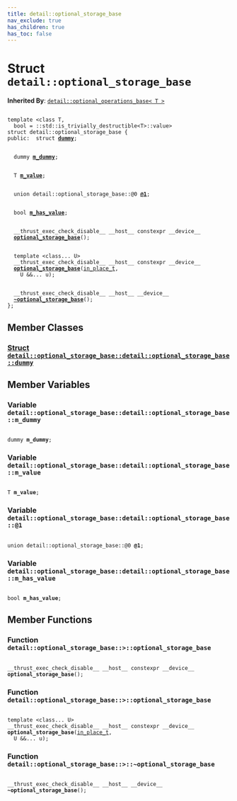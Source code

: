 ```yaml
---
title: detail::optional_storage_base
nav_exclude: true
has_children: true
has_toc: false
---
```


# Struct `detail::optional_storage_base`

**Inherited By**:
[`detail::optional_operations_base< T >`](/api/classes/structdetail_1_1optional__operations__base.html)

<code class="doxybook">
<span>template &lt;class T,</span>
<span>&nbsp;&nbsp;bool = ::std::is&#95;trivially&#95;destructible&lt;T&gt;::value&gt;</span>
<span>struct detail::optional&#95;storage&#95;base {</span>
<span>public:</span><span>&nbsp;&nbsp;struct <b><a href="/api/classes/structdetail_1_1optional__storage__base_1_1dummy.html">dummy</a></b>;</span>
<br>
<span>&nbsp;&nbsp;dummy <b><a href="/api/classes/structdetail_1_1optional__storage__base.html#variable-m_dummy">m&#95;dummy</a></b>;</span>
<br>
<span>&nbsp;&nbsp;T <b><a href="/api/classes/structdetail_1_1optional__storage__base.html#variable-m_value">m&#95;value</a></b>;</span>
<br>
<span>&nbsp;&nbsp;union detail::optional_storage_base::@0 <b><a href="/api/classes/structdetail_1_1optional__storage__base.html#variable-@1">@1</a></b>;</span>
<br>
<span>&nbsp;&nbsp;bool <b><a href="/api/classes/structdetail_1_1optional__storage__base.html#variable-m_has_value">m&#95;has&#95;value</a></b>;</span>
<br>
<span>&nbsp;&nbsp;__thrust_exec_check_disable__ __host__ constexpr __device__ </span><span>&nbsp;&nbsp;<b><a href="/api/classes/structdetail_1_1optional__storage__base.html#function-optional_storage_base">optional&#95;storage&#95;base</a></b>();</span>
<br>
<span>&nbsp;&nbsp;template &lt;class... U&gt;</span>
<span>&nbsp;&nbsp;__thrust_exec_check_disable__ __host__ constexpr __device__ </span><span>&nbsp;&nbsp;<b><a href="/api/classes/structdetail_1_1optional__storage__base.html#function-optional_storage_base">optional&#95;storage&#95;base</a></b>(<a href="/api/classes/structin__place__t.html">in_place_t</a>,</span>
<span>&nbsp;&nbsp;&nbsp;&nbsp;U &&... u);</span>
<br>
<span>&nbsp;&nbsp;__thrust_exec_check_disable__ __host__ __device__ </span><span>&nbsp;&nbsp;<b><a href="/api/classes/structdetail_1_1optional__storage__base.html#function-~optional_storage_base">~optional&#95;storage&#95;base</a></b>();</span>
<span>};</span>
</code>

## Member Classes

<h3 id="struct-detail::optional_storage_base::dummy">
<a href="/api/classes/structdetail_1_1optional__storage__base_1_1dummy.html">Struct <code>detail::optional&#95;storage&#95;base::detail::optional&#95;storage&#95;base::dummy</code>
</a>
</h3>


## Member Variables

<h3 id="variable-m_dummy">
Variable <code>detail::optional&#95;storage&#95;base::detail::optional&#95;storage&#95;base::m&#95;dummy</code>
</h3>

<code class="doxybook">
<span>dummy <b>m_dummy</b>;</span></code>
<h3 id="variable-m_value">
Variable <code>detail::optional&#95;storage&#95;base::detail::optional&#95;storage&#95;base::m&#95;value</code>
</h3>

<code class="doxybook">
<span>T <b>m_value</b>;</span></code>
<h3 id="variable-@1">
Variable <code>detail::optional&#95;storage&#95;base::detail::optional&#95;storage&#95;base::@1</code>
</h3>

<code class="doxybook">
<span>union detail::optional_storage_base::@0 <b>@1</b>;</span></code>
<h3 id="variable-m_has_value">
Variable <code>detail::optional&#95;storage&#95;base::detail::optional&#95;storage&#95;base::m&#95;has&#95;value</code>
</h3>

<code class="doxybook">
<span>bool <b>m_has_value</b>;</span></code>

## Member Functions

<h3 id="function-optional_storage_base">
Function <code>detail::optional&#95;storage&#95;base::&gt;::optional&#95;storage&#95;base</code>
</h3>

<code class="doxybook">
<span>__thrust_exec_check_disable__ __host__ constexpr __device__ </span><span><b>optional_storage_base</b>();</span></code>
<h3 id="function-optional_storage_base">
Function <code>detail::optional&#95;storage&#95;base::&gt;::optional&#95;storage&#95;base</code>
</h3>

<code class="doxybook">
<span>template &lt;class... U&gt;</span>
<span>__thrust_exec_check_disable__ __host__ constexpr __device__ </span><span><b>optional_storage_base</b>(<a href="/api/classes/structin__place__t.html">in_place_t</a>,</span>
<span>&nbsp;&nbsp;U &&... u);</span></code>
<h3 id="function-~optional_storage_base">
Function <code>detail::optional&#95;storage&#95;base::&gt;::~optional&#95;storage&#95;base</code>
</h3>

<code class="doxybook">
<span>__thrust_exec_check_disable__ __host__ __device__ </span><span><b>~optional_storage_base</b>();</span></code>

